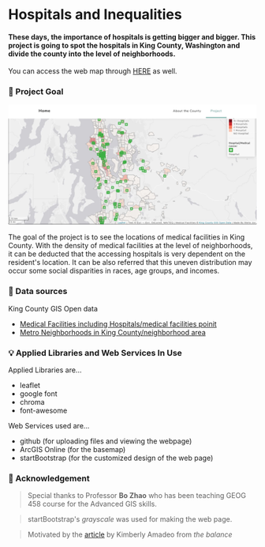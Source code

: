 # Hospitals and Inequalities
#### These days, the importance of hospitals is getting bigger and bigger. This project is going to spot the hospitals in King County, Washington and divide the county into the level of neighborhoods.

You can access the web map through <a href="https://hmstella.github.io/inequalities_of_hospitals">HERE</a> as well.

### :mega: Project Goal

<img src="assets/img/capture.JPG">

The goal of the project is to see the locations of medical facilities in King County. With the density of medical facilities at the level of neighborhoods, it can be deducted that the accessing hospitals is very dependent on the resident's location. It can be also referred that this uneven distribution may occur some social disparities in races, age groups, and incomes.

### :mag_right: Data sources
King County GIS Open data
- <a href="https://gis-kingcounty.opendata.arcgis.com/datasets/medical-facilities-including-hospitals-medical-facilities-point/data?orderBy=CODE&orderByAsc=false&page=10">Medical Facilities including Hospitals/medical facilities poinit</a>
- <a href="https://gis-kingcounty.opendata.arcgis.com/datasets/metro-neighborhoods-in-king-county-neighborhood-area/data?geometry=-122.326%2C47.383%2C-122.313%2C47.385">Metro Neighborhoods in King County/neighborhood area</a>

### :bulb: Applied Libraries and Web Services In Use
Applied Libraries are...
- leaflet
- google font
- chroma
- font-awesome

Web Services used are...
- github (for uploading files and viewing the webpage)
- ArcGIS Online (for the basemap)
- startBootstrap (for the customized design of the web page)

### :clap: Acknowledgement
>Special thanks to Professor **Bo Zhao** who has been teaching GEOG 458 course for the Advanced GIS skills.

>startBootstrap's *grayscale* was used for making the web page.

>Motivated by the <a href="https://www.thebalance.com/health-care-inequality-facts-types-effect-solution-4174842">article</a> by Kimberly Amadeo from *the balance* 
